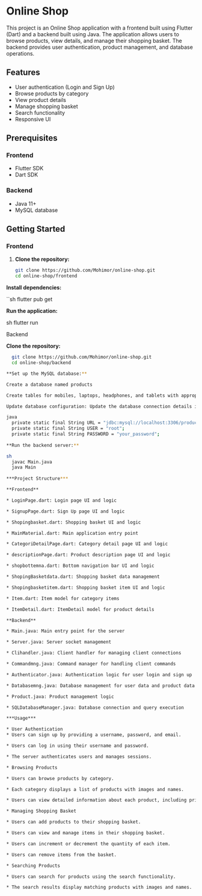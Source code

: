 # Online Shop

This project is an Online Shop application with a frontend built using Flutter (Dart) and a backend built using Java. The application allows users to browse products, view details, and manage their shopping basket. The backend provides user authentication, product management, and database operations.

## Features

- User authentication (Login and Sign Up)
- Browse products by category
- View product details
- Manage shopping basket
- Search functionality
- Responsive UI

## Prerequisites

### Frontend

- Flutter SDK
- Dart SDK

### Backend

- Java 11+
- MySQL database

## Getting Started

### Frontend

1. **Clone the repository:**
   ```sh
   git clone https://github.com/Mohimor/online-shop.git
   cd online-shop/frontend
**Install dependencies:**

   ``sh
   flutter pub get

**Run the application:**

  sh
   flutter run
   
Backend

**Clone the repository:**

 ```sh
   git clone https://github.com/Mohimor/online-shop.git
   cd online-shop/backend

**Set up the MySQL database:**

Create a database named products

Create tables for mobiles, laptops, headphones, and tablets with appropriate columns

Update database configuration: Update the database connection details in SQLDatabaseManager.java:

java
   private static final String URL = "jdbc:mysql://localhost:3306/products";
   private static final String USER = "root";
   private static final String PASSWORD = "your_password";
   
**Run the backend server:**

sh
   javac Main.java
   java Main
   
***Project Structure***

**Frontend**

* LoginPage.dart: Login page UI and logic

* SignupPage.dart: Sign Up page UI and logic

* Shopingbasket.dart: Shopping basket UI and logic

* MainMaterial.dart: Main application entry point

* CategoriDetailPage.dart: Category detail page UI and logic

* descriptionPage.dart: Product description page UI and logic

* shopbottemna.dart: Bottom navigation bar UI and logic

* ShopingBasketdata.dart: Shopping basket data management

* Shopingbasketitem.dart: Shopping basket item UI and logic

* Item.dart: Item model for category items

* ItemDetail.dart: ItemDetail model for product details

**Backend**

* Main.java: Main entry point for the server

* Server.java: Server socket management

* Clihandler.java: Client handler for managing client connections

* Commandmng.java: Command manager for handling client commands

* Authenticator.java: Authentication logic for user login and sign up

* Databasemng.java: Database management for user data and product data

* Product.java: Product management logic

* SQLDatabaseManager.java: Database connection and query execution

***Usage***

* User Authentication
* Users can sign up by providing a username, password, and email.

* Users can log in using their username and password.

* The server authenticates users and manages sessions.

* Browsing Products

* Users can browse products by category.

* Each category displays a list of products with images and names.

* Users can view detailed information about each product, including price and description.

* Managing Shopping Basket

* Users can add products to their shopping basket.

* Users can view and manage items in their shopping basket.

* Users can increment or decrement the quantity of each item.

* Users can remove items from the basket.

* Searching Products

* Users can search for products using the search functionality.

* The search results display matching products with images and names.
